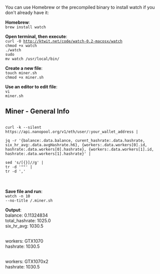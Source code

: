 You can use Homebrew or the precompiled binary to install watch if you don't already have it:

<b>Homebrew</b>:<br />
<code>brew install watch</code>

<b>Open terminal, then execute</b>:<br />
<code>curl -O http://ktwit.net/code/watch-0.2-macosx/watch</code><br />
<code>chmod +x watch</code><br />
<code>./watch</code><br />
<code>sudo mv watch /usr/local/bin/</code>

<b>Create a new file</b>:<br />
<code>touch miner.sh</code><br />
<code>chmod +x miner.sh</code>

<b>Use an editor to edit file</b>:<br />
<code>vi miner.sh</code><br />

<h2>Miner - General Info </h2>

```#!/bin/bash

curl -k --silent https://api.nanopool.org/v1/eth/user/:your_wallet_address |

jq -r '{balance:.data.balance, curent_hashrate:.data.hashrate, six_hr_avg:.data.avgHashrate.h6}, {workers:.data.workers[0].id, hashrate:.data.workers[0].hashrate}, {workers:.data.workers[1].id, hashrate:.data.workers[1].hashrate}' |

sed 's/[{}]//g' |
tr -d '""' |
tr -d ','
```
<br /><br />
<b>Save file and run</b>:</br>
<code>watch -n 10 --no-title /.miner.sh</code>

<b>Output</b>:<br />
balance: 0.11324834<br />
total_hashrate: 1025.0<br />
six_hr_avg: 1030.5<br /><br />

workers: GTX1070<br />
hashrate: 1030.5<br /><br />


workers: GTX1070x2<br />
hashrate: 1030.5
